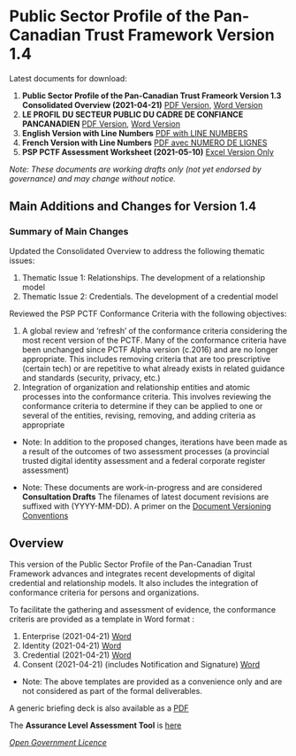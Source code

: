 # Public Sector Profile of the Pan-Canadian Trust Framework Version 1.4

Latest documents for download:

1. **Public Sector Profile of the Pan-Canadian Trust Frameork Version 1.3 Consolidated Overview (2021-04-21)**  [PDF Version](./PSP-PCTF-V-1-3-Consolidated-Overview-EN-2021-04-21.pdf),  [Word Version](./PSP-PCTF-V-1-3-Consolidated-Overview-EN-2021-04-21.docx) 
2. **LE PROFIL DU SECTEUR PUBLIC DU CADRE DE CONFIANCE PANCANADIEN** [PDF Version](PSP-CCP-V-1-3-Vue-D-Ensemble-Regroupee-FR-2021-04-21.pdf), [Word Version](PSP-CCP-V-1-3-Vue-D-Ensemble-Regroupee-FR-2021-04-21.docx)
3. **English Version with Line Numbers** [PDF with LINE NUMBERS](./PSP-PCTF-V-1-3-Consolidated-Overview-EN-LINE-NUMBERS-2021-04-21.pdf) 
4. **French Version with Line Numbers** [PDF avec NUMERO DE LIGNES](./PSP-CCP-V-1-3-Vue-D-Ensemble-Regroupee-NUMEROS-DE-LIGNE-FR-2021-04-21.pdf)
5. **PSP PCTF Assessment Worksheet (2021-05-10)** [Excel Version Only](./PSP-PCTF-V-1.3-Assessment-Workbook-2021-05-10.xlsx)

*Note: These documents are working drafts only (not yet endorsed by governance) and may change without notice.*
## Main Additions and Changes for Version 1.4 ## 


### Summary of Main Changes ### 
Updated the Consolidated Overview to address the following thematic issues:
1.	Thematic Issue 1: Relationships. The development of a relationship model
2.	Thematic Issue 2: Credentials. The development of a credential model

Reviewed the PSP PCTF Conformance Criteria with the following objectives:

1.	A global review and ‘refresh’ of the conformance criteria considering the most recent version of the PCTF. Many of the conformance criteria have been unchanged since PCTF Alpha version (c.2016) and are no longer appropriate. This includes removing criteria that are too prescriptive (certain tech) or are repetitive to what already exists in related guidance and standards (security, privacy, etc.)
2.	Integration of organization and relationship entities and atomic processes into the conformance criteria. This involves reviewing the conformance criteria to determine if they can be applied to one or several of the entities, revising, removing, and adding criteria as appropriate

* Note: In addition to the proposed changes,  iterations have been made as a result of the outcomes of two assessment processes (a provincial trusted digital identity assessment and a federal corporate register assessment)

* Note: These documents are work-in-progress and are considered **Consultation Drafts** The filenames of latest document revisions are suffixed with (YYYY-MM-DD). A primer on the [Document Versioning Conventions](./PSP-PCTF-Versioning-Conventions.pdf)

## Overview ##
This version of the Public Sector Profile of the Pan-Canadian Trust Framework advances and integrates recent developments of digital credential and relationship models. It also includes the integration of conformance criteria for persons and organizations.


To facilitate the gathering and assessment of evidence, the conformance criteris are provided as a template in Word format :
1. Enterprise (2021-04-21) [Word](./PSP-PCTF-Evidence-Assessment-Enterprise-2021-02-19docx)
2. Identity (2021-04-21) [Word](./PSP-PCTF-Evidence-Assessment-Identity-2021-02-19.docx)
3. Credential (2021-04-21) [Word](./PSP-PCTF-Evidence-Assessment-Credential-2021-02-19.docx)
4. Consent (2021-04-21) (includes Notification and Signature) [Word](./PSP-PCTF-Evidence-Assessment-Consent-2021-02-19.docx)

* Note: The above templates are provided as a convenience only and are not considered as part of the formal deliverables.

A generic briefing deck is also available as a [PDF](https://github.com/canada-ca/PCTF-CCP/blob/master/Version1_3/Overview-of-Pan-Canadian%20Trust%20Framework.pdf)

The **Assurance Level Assessment Tool** is [here](https://canada-ca.github.io/gcdigital-tools_outils-numeriquesgc/views-vues/assurance-level-requirement/en/assurance-level-requirement.html)



*[Open Government Licence](https://open.canada.ca/en/open-government-licence-canada)*
